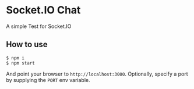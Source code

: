 
# Socket.IO Chat

A simple Test  for Socket.IO

## How to use

```
$ npm i
$ npm start
```

And point your browser to `http://localhost:3000`. Optionally, specify
a port by supplying the `PORT` env variable.


